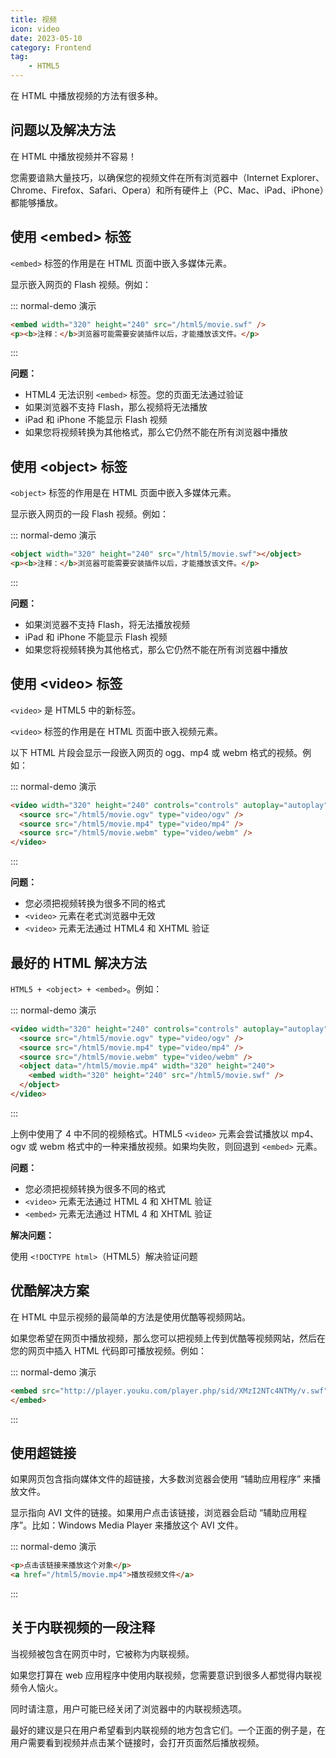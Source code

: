 ```yaml
---
title: 视频
icon: video
date: 2023-05-10
category: Frontend
tag:
    - HTML5
---
```


在 HTML 中播放视频的方法有很多种。

## 问题以及解决方法

在 HTML 中播放视频并不容易！

您需要谙熟大量技巧，以确保您的视频文件在所有浏览器中（Internet Explorer、Chrome、Firefox、Safari、Opera）和所有硬件上（PC、Mac、iPad、iPhone）都能够播放。

## 使用 \<embed> 标签

`<embed>` 标签的作用是在 HTML 页面中嵌入多媒体元素。

显示嵌入网页的 Flash 视频。例如：

::: normal-demo 演示

```html
<embed width="320" height="240" src="/html5/movie.swf" />
<p><b>注释：</b>浏览器可能需要安装插件以后，才能播放该文件。</p>
```

:::

**问题：**

- HTML4 无法识别 `<embed>` 标签。您的页面无法通过验证
- 如果浏览器不支持 Flash，那么视频将无法播放
- iPad 和 iPhone 不能显示 Flash 视频
- 如果您将视频转换为其他格式，那么它仍然不能在所有浏览器中播放

## 使用 \<object> 标签

`<object>` 标签的作用是在 HTML 页面中嵌入多媒体元素。

显示嵌入网页的一段 Flash 视频。例如：

::: normal-demo 演示

```html
<object width="320" height="240" src="/html5/movie.swf"></object>
<p><b>注释：</b>浏览器可能需要安装插件以后，才能播放该文件。</p>
```

:::

**问题：**

- 如果浏览器不支持 Flash，将无法播放视频
- iPad 和 iPhone 不能显示 Flash 视频
- 如果您将视频转换为其他格式，那么它仍然不能在所有浏览器中播放

## 使用 \<video> 标签

`<video>` 是 HTML5 中的新标签。

`<video>` 标签的作用是在 HTML 页面中嵌入视频元素。

以下 HTML 片段会显示一段嵌入网页的 ogg、mp4 或 webm 格式的视频。例如：

::: normal-demo 演示

```html
<video width="320" height="240" controls="controls" autoplay="autoplay">
  <source src="/html5/movie.ogv" type="video/ogv" />
  <source src="/html5/movie.mp4" type="video/mp4" />
  <source src="/html5/movie.webm" type="video/webm" />
</video>
```

:::

**问题：**

- 您必须把视频转换为很多不同的格式
- `<video>` 元素在老式浏览器中无效
- `<video>` 元素无法通过 HTML4 和 XHTML 验证

## 最好的 HTML 解决方法

`HTML5 + <object> + <embed>`。例如：

::: normal-demo 演示

```html
<video width="320" height="240" controls="controls" autoplay="autoplay">
  <source src="/html5/movie.ogv" type="video/ogv" />
  <source src="/html5/movie.mp4" type="video/mp4" />
  <source src="/html5/movie.webm" type="video/webm" />
  <object data="/html5/movie.mp4" width="320" height="240">
    <embed width="320" height="240" src="/html5/movie.swf" />
  </object>
</video>
```

:::

上例中使用了 4 中不同的视频格式。HTML5 `<video>` 元素会尝试播放以 mp4、ogv 或 webm 格式中的一种来播放视频。如果均失败，则回退到 `<embed>` 元素。

**问题：**

- 您必须把视频转换为很多不同的格式
- `<video>` 元素无法通过 HTML 4 和 XHTML 验证
- `<embed>` 元素无法通过 HTML 4 和 XHTML 验证

**解决问题：**

使用 `<!DOCTYPE html>`（HTML5）解决验证问题

## 优酷解决方案

在 HTML 中显示视频的最简单的方法是使用优酷等视频网站。

如果您希望在网页中播放视频，那么您可以把视频上传到优酷等视频网站，然后在您的网页中插入 HTML 代码即可播放视频。例如：

::: normal-demo 演示

```html
<embed src="http://player.youku.com/player.php/sid/XMzI2NTc4NTMy/v.swf" width="480" height="400" type="application/x-shockwave-flash">
</embed>
```

:::

## 使用超链接

如果网页包含指向媒体文件的超链接，大多数浏览器会使用 “辅助应用程序” 来播放文件。

显示指向 AVI 文件的链接。如果用户点击该链接，浏览器会启动 “辅助应用程序”。比如：Windows Media Player 来播放这个 AVI 文件。

::: normal-demo 演示

```html
<p>点击该链接来播放这个对象</p>
<a href="/html5/movie.mp4">播放视频文件</a>
```

:::

## 关于内联视频的一段注释

当视频被包含在网页中时，它被称为内联视频。

如果您打算在 web 应用程序中使用内联视频，您需要意识到很多人都觉得内联视频令人恼火。

同时请注意，用户可能已经关闭了浏览器中的内联视频选项。

最好的建议是只在用户希望看到内联视频的地方包含它们。一个正面的例子是，在用户需要看到视频并点击某个链接时，会打开页面然后播放视频。

